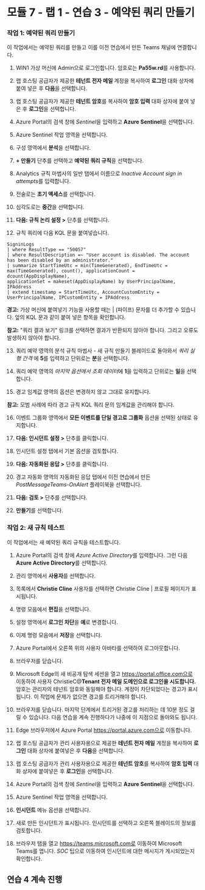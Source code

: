 ﻿# 모듈 7 - 랩 1 - 연습 3 - 예약된 쿼리 만들기

### 작업 1: 예약된 쿼리 만들기

이 작업에서는 예약된 쿼리를 만들고 이를 이전 연습에서 만든 Teams 채널에 연결합니다.

1. WIN1 가상 머신에 Admin으로 로그인합니다. 암호로는 **Pa55w.rd**를 사용합니다.  

2. 랩 호스팅 공급자가 제공한 **테넌트 전자 메일** 계정을 복사하여 **로그인** 대화 상자에 붙여 넣은 후 **다음**을 선택합니다.

3. 랩 호스팅 공급자가 제공한 **테넌트 암호**를 복사하여 **암호 입력** 대화 상자에 붙여 넣은 후 **로그인**을 선택합니다.

4. Azure Portal의 검색 창에 *Sentinel*을 입력하고 **Azure Sentinel**을 선택합니다.

5. Azure Sentinel 작업 영역을 선택합니다.

6. 구성 영역에서 **분석**을 선택합니다.

7. **+ 만들기** 단추를 선택하고 **예약된 쿼리 규칙**을 선택합니다.

8. Analytics 규칙 마법사의 일반 탭에서 이름으로 *Inactive Account sign in attempts*를 입력합니다.

9. 전술로는 **초기 액세스**를 선택합니다.

10. 심각도로는 **중간**을 선택합니다.

11. **다음: 규칙 논리 설정 >** 단추를 선택합니다.

12. 규칙 쿼리에 다음 KQL 문을 붙여넣습니다.

```KQL
SigninLogs
| where ResultType == "50057"
| where ResultDescription =~ "User account is disabled. The account has been disabled by an administrator."
| summarize StartTimeUtc = min(TimeGenerated), EndTimeUtc = max(TimeGenerated), count(), applicationCount = dcount(AppDisplayName), 
applicationSet = makeset(AppDisplayName) by UserPrincipalName, IPAddress
| extend timestamp = StartTimeUtc, AccountCustomEntity = UserPrincipalName, IPCustomEntity = IPAddress
```

**경고:** 가상 머신에 붙여넣기 기능을  사용할 때는 | (파이프) 문자를 더 추가할 수 있습니다.  앞의 KQL 문과 같이 붙여 넣은 항목을 확인합니다.

**참고:** "쿼리 결과 보기" 링크를 선택하면 결과가 반환되지 않아야 합니다.  그리고 오류도 발생하지 않아야 합니다.  

13. 쿼리 예약 영역의 분석 규칙 마법사 - 새 규칙 만들기 블레이드로 돌아와서 *쿼리 실행 간격* 에 **5**를 입력하고 단위로는 **분**을 선택합니다.

14. 쿼리 예약 영역의 *마지막 옵션에서 조회 데이터*에 **1**을 입력하고 단위로는 **일**을 선택합니다.

15. 경고 임계값 영역의 옵션은 변경하지 않고 그대로 유지합니다.

**참고:** 모범 사례에 따라 경고 규칙 KQL 쿼리 문의 임계값을 관리해야 합니다.

16. 이벤트 그룹화 영역에서 **모든 이벤트를 단일 경고로 그룹화** 옵션을 선택된 상태로 유지합니다.

17. **다음: 인시던트 설정 >** 단추를 클릭합니다.  

18. 인시던트 설정 탭에서 기본 옵션을 검토합니다.

19. **다음: 자동화된 응답 >** 단추를 클릭합니다.

20. 경고 자동화 영역의 자동화된 응답 탭에서 이전 연습에서 만든 *PostMessageTeams-OnAlert* 플레이북을 선택합니다.

22. **다음: 검토 >** 단추를 선택합니다.
  
23. **만들기**를 선택합니다.

### 작업 2: 새 규칙 테스트

이 작업에서는 새 예약된 쿼리 규칙을 테스트합니다.

1. Azure Portal의 검색 창에 *Azure Active Directory*를 입력합니다. 그런 다음 **Azure Active Directory**를 선택합니다.

2. 관리 영역에서 **사용자**를 선택합니다.

3. 목록에서 **Christie Cline** 사용자를 선택하면 Christie Cline | 프로필 페이지가 표시됩니다.

4. 명령 모음에서 **편집**을 선택합니다.

5. 설정 영역에서 **로그인 차단**을 **예**로 변경합니다.

6. 이제 명령 모음에서 **저장**을 선택합니다.

7. Azure Portal에서 오른쪽 위의 사용자 아바타를 선택하여 로그아웃합니다.

8. 브라우저를 닫습니다.

9. Microsoft Edge의 새 비공개 탐색 세션을 열고 https://portal.office.com으로 이동하여 사용자 ChristieC@**Tenant 전자 메일 도메인으로 로그인을 시도합니다.** 암호는 관리자의 테넌트 암호와 동일해야 합니다.  계정이 차단되었다는 경고가 표시됩니다. 이 작업에 문제가 없으면 경고를 트리거해야 합니다.

10. 브라우저를 닫습니다. 마지막 단계에서 트리거된 경고를 처리하는 데 10분 정도 걸릴 수 있습니다. 다음 연습을 계속 진행하다가 나중에 이 지점으로 돌아와도 됩니다.

11. Edge 브라우저에서 Azure Portal https://portal.azure.com으로 이동합니다.

12. 랩 호스팅 공급자가 관리 사용자용으로 제공한 **테넌트 전자 메일** 계정을 복사하여 **로그인** 대화 상자에 붙여넣은 후 **다음**을 선택합니다.

13. 랩 호스팅 공급자가 관리 사용자용으로 제공한 **테넌트 암호**를 복사하여 **암호 입력** 대화 상자에 붙여넣은 후 **로그인**을 선택합니다.

14. Azure Portal의 검색 창에 *Sentinel*을 입력하고 **Azure Sentinel**을 선택합니다.

15. Azure Sentinel 작업 영역을 선택합니다.

16. **인시던트** 메뉴 옵션을 선택합니다.

17. 새로 만든 인시던트가 표시됩니다.  인시던트를 선택하고 오른쪽 블레이드의 정보를 검토합니다.

18. 브라우저 탭을 열고 https://teams.microsoft.com로 이동하여 Microsoft Teams를 엽니다. *SOC* 팁으로 이동하여 인시던트에 대한 메시지가 게시되었는지 확인합니다.

## 연습 4 계속 진행
